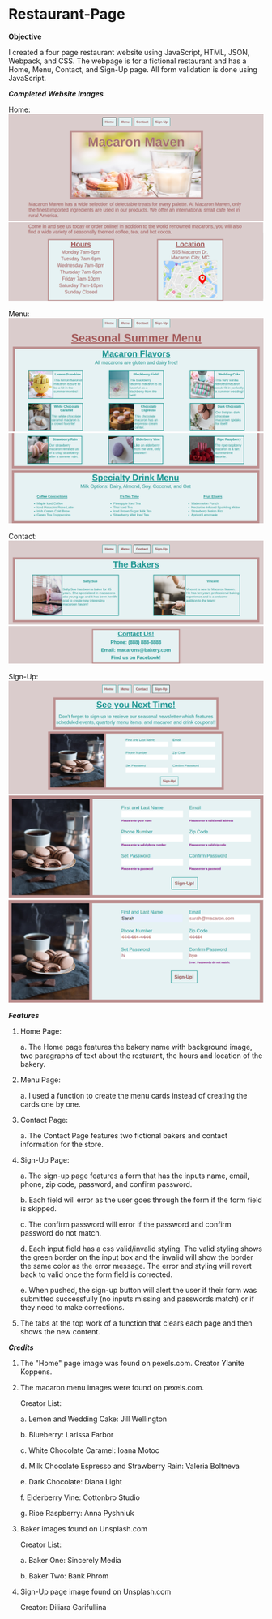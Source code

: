 # Restaurant-Page

**Objective**

I created a four page restaurant website using JavaScript, HTML, JSON, Webpack, and CSS. The webpage is for a fictional restaurant and has a Home, Menu, Contact, and Sign-Up page. All form validation is done using JavaScript. 

***Completed Website Images***

Home:
![](dist/images/completed1.png)
![](dist/images/completed2.png)

Menu:
![](dist/images/completed3.png)
![](dist/images/completed4.png)

Contact:
![](dist/images/completed5.png)
![](dist/images/completed6.png)

Sign-Up:
![](dist/images/completed7.png)
![](dist/images/completed8.png)
![](dist/images/completed9.png)

***Features***
1. Home Page:
   
   a. The Home page features the bakery name with background image, two paragraphs of text about the resturant, the hours and location of the bakery.
   
2. Menu Page:
   
   a. I used a function to create the menu cards instead of creating the cards one by one.
   
3. Contact Page:
   
   a. The Contact Page features two fictional bakers and contact information for the store.

4. Sign-Up Page:

   a. The sign-up page features a form that has the inputs name, email, phone, zip code, password, and confirm password.

   b. Each field will error as the user goes through the form if the form field is skipped.

   c. The confirm password will error if the password and confirm password do not match.

   d. Each input field has a css valid/invalid styling. The valid styling shows the green border on the input box and the invalid will show the border the same color as the error message. The error and styling will revert back to valid once the form field is corrected.

   e. When pushed, the sign-up button will alert the user if their form was submitted successfully (no inputs missing and passwords match) or if they need to make corrections.

   
   
5. The tabs at the top work of a function that clears each page and then shows the new content.



***Credits***

1. The "Home" page image was found on pexels.com. Creator Ylanite Koppens.

2. The macaron menu images were found on pexels.com.
   
    Creator List:
   
    a. Lemon and Wedding Cake: Jill Wellington

    b. Blueberry: Larissa Farbor
   
    c. White Chocolate Caramel: Ioana Motoc
   
    d. Milk Chocolate Espresso and Strawberry Rain: Valeria Boltneva
   
    e. Dark Chocolate: Diana Light
   
    f. Elderberry Vine: Cottonbro Studio
   
    g. Ripe Raspberry: Anna Pyshniuk

4. Baker images found on Unsplash.com
   
    Creator List:
   
    a. Baker One: Sincerely Media
   
    b. Baker Two: Bank Phrom

5. Sign-Up page image found on Unsplash.com

   Creator: Diliara Garifullina
